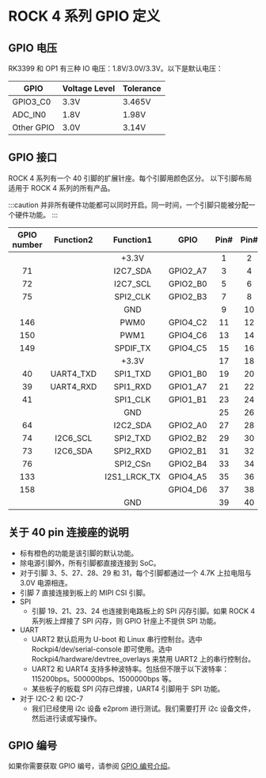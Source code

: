 ﻿---
sidebar_label: 'ROCK 4 系列 GPIO 定义'
sidebar_position: 50
---

# ROCK 4 系列 GPIO 定义

## GPIO 电压

RK3399 和 OP1 有三种 IO 电压：1.8V/3.0V/3.3V。以下是默认电压：

| GPIO       | Voltage Level | Tolerance |
| ---------- | ------------- | --------- |
| GPIO3_C0   | 3.3V          | 3.465V    |
| ADC_IN0    | 1.8V          | 1.98V     |
| Other GPIO | 3.0V          | 3.14V     |

## GPIO 接口

ROCK 4 系列有一个 40 引脚的扩展针座。每个引脚用颜色区分。 
以下引脚布局适用于 ROCK 4 系列的所有产品。 

<div className='gpio_style'>

:::caution
并非所有硬件功能都可以同时开启。同一时间，一个引脚只能被分配一个硬件功能。
:::

|GPIO number|Function2|Function1|GPIO|Pin#|Pin#|GPIO|Function1|Function2|GPIO number|
|:-:|:---------:|:----------:|:--------:| :------------------------------: | :-----------------------------:|:-:|:-:|:-:|:-:|
|	|			|	+3.3V	 |			| <div className='yellow'>1</div>  |  <div className='red'>2</div>  |			|+5.0V		 |			|	|
|71 |			|I2C7_SDA	 |GPIO2_A7	|  <div className='green'>3</div>  |  <div className='red'>4</div>  |			|+5.0V		 |			|	|
|72 |			|I2C7_SCL	 |GPIO2_B0	|  <div className='green'>5</div>  | <div className='black'>6</div> |			|GND		 |			|	|
|75 |			|SPI2_CLK	 |GPIO2_B3	|  <div className='green'>7</div>  | <div className='green'>8</div> |GPIO4_C4	|<div className='orange'>UART2_TXD</div>	 |			|148|
|	|			|GND		 |			|  <div className='black'>9</div>  | <div className='green'>10</div>|GPIO4_C3	|<div className='orange'>UART2_RXD</div>	 |			|147|
|146|			|	PWM0	 |GPIO4_C2	| <div className='green'>11</div>  | <div className='green'>12</div>|GPIO4_A3	|I2S1_SCLK	 |			|131|
|150|			|	PWM1	 |GPIO4_C6	| <div className='green'>13</div>  | <div className='black'>14</div>|			|GND		 |			|	|
|149|			|SPDIF_TX	 |GPIO4_C5	| <div className='green'>15</div>  | <div className='green'>16</div>|GPIO4_D2	|			 |			|154|
|	|			|+3.3V		 |			| <div className='yellow'>17</div> | <div className='green'>18</div>|GPIO4_D4	|			 |			|156|
|40 |UART4_TXD  |<div className='orange'>SPI1_TXD</div>	 |GPIO1_B0	| <div className='green'>19</div>  | <div className='black'>20</div>|			|GND		 |			|	|
|39 |UART4_RXD  |<div className='orange'>SPI1_RXD</div>	 |GPIO1_A7	| <div className='green'>21</div>  | <div className='green'>22</div>|GPIO4_D5	|			 |			|157|
|41 |			|<div className='orange'>SPI1_CLK</div>	 |GPIO1_B1	| <div className='green'>23</div>  | <div className='green'>24</div>|GPIO1_B2	|<div className='orange'>SPI1_CSn</div>	 |			|42 |
|	|			|	GND		 |			| <div className='black'>25</div>  | <div className='green'>26</div>|			|ADC_IN0	 |			|	|
|64 |			|I2C2_SDA	 |GPIO2_A0	|  <div className='blue'>27</div>  | <div className='blue'>28</div> |GPIO2_A1	|I2C2_CLK	 |			|65 |
|74 |I2C6_SCL	|SPI2_TXD	 |GPIO2_B2	| <div className='green'>29</div>  | <div className='black'>30</div>|			|GND		 |			|	|
|73 |I2C6_SDA	|SPI2_RXD	 |GPIO2_B1	| <div className='green'>31</div>  | <div className='green'>32</div>|GPIO3_C0	|SPDIF_TX	 |UART3_CTSn|112|
|76 |			|SPI2_CSn	 |GPIO2_B4	| <div className='green'>33</div>  | <div className='black'>34</div>|			|GND		 |			|	|
|133|			|I2S1_LRCK_TX|GPIO4_A5	| <div className='green'>35</div>  | <div className='green'>36</div>|GPIO4_A4	|I2S1_LRCK_RX|			|132|
|158|			|			 |GPIO4_D6	| <div className='green'>37</div>  | <div className='green'>38</div>|GPIO4_A6	|I2S1_SDI	 |			|134|
|	|			|	GND		 |			| <div className='black'>39</div>  | <div className='green'>40</div>|GPIO4_A7	|I2S1_SDO	 |			|135|

</div>

## 关于 40 pin 连接座的说明

 - 标有橙色的功能是该引脚的默认功能。
 - 除电源引脚外，所有引脚都直接连接到 SoC。
 - 对于引脚 3、5、27、28、29 和 31，每个引脚都通过一个 4.7K 上拉电阻与 3.0V 电源相连。
 - 引脚 7 直接连接到板上的 MIPI CSI 引脚。
 - SPI
	- 引脚 19、21、23、24 也连接到电路板上的 SPI 闪存引脚。如果 ROCK 4 系列板上焊接了 SPI 闪存，则 GPIO 针座上不提供 SPI 功能。
 - UART
	- UART2 默认启用为 U-boot 和 Linux 串行控制台。选中 Rockpi4/dev/serial-console 即可使用。选中 Rockpi4/hardware/devtree_overlays 来禁用 UART2 上的串行控制台。
	- UART2 和 UART4 支持多种波特率。包括但不限于以下波特率：115200bps。500000bps、1500000bps 等。
	- 某些板子的板载 SPI 闪存已焊接，UART4 引脚用于 SPI 功能。
- 对于 I2C-2 和 I2C-7
	- 我们已经使用 i2c 设备 e2prom 进行测试。我们需要打开 i2c 设备文件，然后进行读或写操作。

## GPIO 编号

如果你需要获取 GPIO 编号，请参阅 [GPIO 编号介绍](/general-tutorial/gpio-num)。
